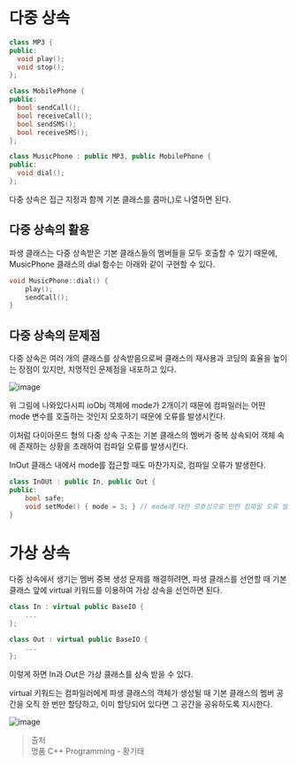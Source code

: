 # 다중 상속

```cpp
class MP3 {
public:
  void play();
  void stop();
};

class MobilePhone {
public:
  bool sendCall();
  bool receiveCall();
  bool sendSMS();
  bool receiveSMS();
};

class MusicPhone : public MP3, public MobilePhone {
public:
  void dial();
};
```

다중 상속은 접근 지정과 함께 기본 클래스를 콤마(,)로 나열하면 된다.

## 다중 상속의 활용

파생 클래스는 다중 상속받은 기본 클래스들의 멤버들을 모두 호출할 수 있기 때문에, MusicPhone 클래스의 dial 함수는 아래와 같이 구현할 수 있다.

```cpp
void MusicPhone::dial() {
	play();
	sendCall();
}
```

## 다중 상속의 문제점

다중 상속은 여러 개의 클래스를 상속받음으로써 클래스의 재사용과 코딩의 효율을 높이는 장점이 있지만, 치명적인 문제점을 내포하고 있다.

![image](https://github.com/jwon0523/Today-I-Learned/assets/50106190/48fc7ff6-58f3-4141-a493-07532f2c2238)

위 그림에 나와있다시피 ioObj 객체에 mode가 2개이기 때문에 컴파일러는 어떤 mode 변수를 호출하는 것인지 모호하기 때문에 오류를 발생시킨다.

이처럼 다이아몬드 형의 다중 상속 구조는 기본 클래스의 멤버가 중복 상속되어 객체 속에 존재하는 상황을 초래하여 컴파일 오류를 발생시킨다.

InOut 클래스 내에서 mode를 접근할 때도 마찬가지로, 컴파일 오류가 발생한다.

```cpp
class InOUt : public In, public Out {
public:
	bool safe;
	void setMode() { mode = 3; } // mode에 대한 모호성으로 인한 컴파일 오류 발생
}
```

# 가상 상속

다중 상속에서 생기는 멤버 중복 생성 문제를 해결하려면, 파생 클래스를 선언할 때 기본 클래스 앞에 virtual 키워드를 이용하여 가상 상속을 선언하면 된다.

```cpp
class In : virtual public BaseIO {
	...
};

class Out : virtual public BaseIO {
	...
};
```

이렇게 하면 In과 Out은 가상 클래스를 상속 받을 수 있다.

virtual 키워드는 컴파일러에게 파생 클래스의 객체가 생성될 때 기본 클래스의 멤버 공간을 오직 한 번만 할당하고, 이미 할당되어 있다면 그 공간을 공유하도록 지시한다.

![image](https://github.com/jwon0523/Today-I-Learned/assets/50106190/1ce149cf-a204-40d3-9d07-6e84e3798fb2)

> 출처   
명품 C++ Programming - 황기태
>
